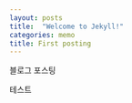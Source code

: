 ```yaml
---
layout: posts
title:  "Welcome to Jekyll!"
categories: memo
title: First posting
---
```


블로그 포스팅

테스트

